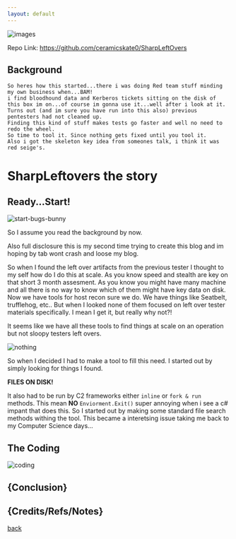 ```yaml
---
layout: default
---
```

![images](https://github.com/ceramicskate0/ceramicskate0.github.io/assets/6934294/3a854c99-f469-446b-a291-0f1d4fdae787)

Repo Link: https://github.com/ceramicskate0/SharpLeftOvers

## Background 
    So heres how this started...there i was doing Red team stuff minding my own business when...BAM! 
    i find bloodhound data and Kerberos tickets sitting on the disk of this box im on...of course im gonna use it...well after i look at it. 
    Turns out (and im sure you have run into this also) previous pentesters had not cleaned up. 
    Finding this kind of stuff makes tests go faster and well no need to redo the wheel. 
    So time to tool it. Since nothing gets fixed until you tool it. 
    Also i got the skeleton key idea from someones talk, i think it was red seige's.

# SharpLeftovers the story

## Ready...Start!

![start-bugs-bunny](https://github.com/ceramicskate0/ceramicskate0.github.io/assets/6934294/af00e53b-f809-41d5-af9b-89d41acafc4d)

So I assume you read the background by now. 

Also full disclosure this is my second time trying to create this blog and im hoping by tab wont crash and loose my blog. 

So when I found the left over artifacts from the previous tester I thought to my self how do I do this at scale. As you know speed and stealth are key on that short 3 month assesment.
As you know you might have many machine and all there is no way to know which of them might have key data on disk. 
Now we have tools for host recon sure we do. We have things like Seatbelt, trufflehog, etc.. But when I looked none of them focused on left over tester materials specifically.
I mean I get it, but really why not?!

It seems like we have all these tools to find things at scale on an operation but not sloopy testers left overs.

![nothing](https://github.com/ceramicskate0/ceramicskate0.github.io/assets/6934294/2f035b82-5551-4d79-9c64-851de5ec4359)

So when I decided I had to make a tool to fill this need. I started out by simply looking for things I found.

**FILES ON DISK!**

It also had to be run by C2 frameworks either `inline` or `fork & run` methods. This mean **NO** `Enviorment.Exit()` super annoying when i see a c# impant that does this.
So I started out by making some standard file search methods withing the tool. This became a interetsing issue taking me back to my Computer Science days...


## The Coding

![coding](https://github.com/ceramicskate0/ceramicskate0.github.io/assets/6934294/f5e50dfe-e91b-4527-a2b8-356657ef380e)



## {Conclusion}

## {Credits/Refs/Notes}

[back](./)
